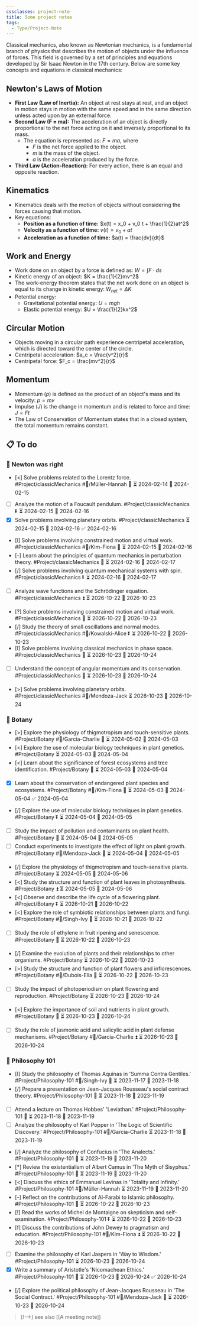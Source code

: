 ```yaml
---
cssclasses: project-note
title: Some project notes
tags:
  - Type/Project-Note
---
```


Classical mechanics, also known as Newtonian mechanics, is a fundamental branch of physics that describes the motion of objects under the influence of forces. This field is governed by a set of principles and equations developed by Sir Isaac Newton in the 17th century. Below are some key concepts and equations in classical mechanics:

## Newton's Laws of Motion

- **First Law (Law of Inertia):** An object at rest stays at rest, and an object in motion stays in motion with the same speed and in the same direction unless acted upon by an external force.
- **Second Law (F = ma):** The acceleration of an object is directly proportional to the net force acting on it and inversely proportional to its mass.
    - The equation is represented as: $F = ma$, where
      - $F$ is the net force applied to the object.
      - $m$ is the mass of the object.
      - $a$ is the acceleration produced by the force.
- **Third Law (Action-Reaction):** For every action, there is an equal and opposite reaction.

## Kinematics

- Kinematics deals with the motion of objects without considering the forces causing that motion.
- Key equations:
    - **Position as a function of time:** $x(t) = x_0 + v_0 t + \frac{1}{2}at^2$
    - **Velocity as a function of time:** $v(t) = v_0 + at$
    - **Acceleration as a function of time:** $a(t) = \frac{dv}{dt}$

## Work and Energy

- Work done on an object by a force is defined as: $W = \int F \cdot ds$
- Kinetic energy of an object: $K = \frac{1}{2}mv^2$
- The work-energy theorem states that the net work done on an object is equal to its change in kinetic energy: $W_{net} = \Delta K$
- Potential energy:
    - Gravitational potential energy: $U = mgh$
    - Elastic potential energy: $U = \frac{1}{2}kx^2$

## Circular Motion

- Objects moving in a circular path experience centripetal acceleration, which is directed toward the center of the circle.
- Centripetal acceleration: $a_c = \frac{v^2}{r}$
- Centripetal force: $F_c = \frac{mv^2}{r}$

## Momentum

- Momentum ($p$) is defined as the product of an object's mass and its velocity: $p = mv$
- Impulse ($J$) is the change in momentum and is related to force and time: $J = Ft$
- The Law of Conservation of Momentum states that in a closed system, the total momentum remains constant.

## 📋 To do

### 🦾 Newton was right

- [<] Solve problems related to the Lorentz force. #Project/classicMechanics #👤/Müller-Hannah 🔼 ⏳ 2024-02-14 📅 2024-02-15
- [ ] Analyze the motion of a Foucault pendulum. #Project/classicMechanics ⏬ ⏳ 2024-02-15 📅 2024-02-16
- [x] Solve problems involving planetary orbits. #Project/classicMechanics ⏳ 2024-02-15 📅 2024-02-16 ✅ 2024-02-16
- [I] Solve problems involving constrained motion and virtual work. #Project/classicMechanics #👤/Kim-Fiona 🔼 ⏳ 2024-02-15 📅 2024-02-16
- [-] Learn about the principles of quantum mechanics in perturbation theory. #Project/classicMechanics 🔽 ⏳ 2024-02-16 📅 2024-02-17
- [/] Solve problems involving quantum mechanical systems with spin. #Project/classicMechanics ⏬ ⏳ 2024-02-16 📅 2024-02-17
- [ ] Analyze wave functions and the Schrödinger equation. #Project/classicMechanics ⏫ ⏳ 2026-10-22 📅 2026-10-23
- [?] Solve problems involving constrained motion and virtual work. #Project/classicMechanics 🔼 ⏳ 2026-10-22 📅 2026-10-23
- [/] Study the theory of small oscillations and normal modes. #Project/classicMechanics #👤/Kowalski-Alice ⏬ ⏳ 2026-10-22 📅 2026-10-23
- [I] Solve problems involving classical mechanics in phase space. #Project/classicMechanics 🔺 ⏳ 2026-10-23 📅 2026-10-24
- [ ] Understand the concept of angular momentum and its conservation. #Project/classicMechanics 🔺 ⏳ 2026-10-23 📅 2026-10-24
- [>] Solve problems involving planetary orbits. #Project/classicMechanics #👤/Mendoza-Jack ⏳ 2026-10-23 📅 2026-10-24

### 🌺 Botany

- [>] Explore the physiology of thigmotropism and touch-sensitive plants. #Project/Botany #👤/Garcia-Charlie 🔽 ⏳ 2024-05-02 📅 2024-05-03
- [<] Explore the use of molecular biology techniques in plant genetics. #Project/Botany ⏳ 2024-05-03 📅 2024-05-04
- [<] Learn about the significance of forest ecosystems and tree identification. #Project/Botany 🔺 ⏳ 2024-05-03 📅 2024-05-04
- [x] Learn about the conservation of endangered plant species and ecosystems. #Project/Botany #👤/Kim-Fiona 🔽 ⏳ 2024-05-03 📅 2024-05-04 ✅ 2024-05-04
- [/] Explore the use of molecular biology techniques in plant genetics. #Project/Botany ⏬ ⏳ 2024-05-04 📅 2024-05-05
- [ ] Study the impact of pollution and contaminants on plant health. #Project/Botany 🔼 ⏳ 2024-05-04 📅 2024-05-05
- [ ] Conduct experiments to investigate the effect of light on plant growth. #Project/Botany #👤/Mendoza-Jack 🔼 ⏳ 2024-05-04 📅 2024-05-05
- [/] Explore the physiology of thigmotropism and touch-sensitive plants. #Project/Botany ⏳ 2024-05-05 📅 2024-05-06
- [<] Study the structure and function of plant leaves in photosynthesis. #Project/Botany ⏫ ⏳ 2024-05-05 📅 2024-05-06
- [<] Observe and describe the life cycle of a flowering plant. #Project/Botany ⏬ ⏳ 2026-10-21 📅 2026-10-22
- [<] Explore the role of symbiotic relationships between plants and fungi. #Project/Botany #👤/Singh-Ivy 🔼 ⏳ 2026-10-21 📅 2026-10-22
- [ ] Study the role of ethylene in fruit ripening and senescence. #Project/Botany 🔺 ⏳ 2026-10-22 📅 2026-10-23
- [/] Examine the evolution of plants and their relationships to other organisms. #Project/Botany ⏳ 2026-10-22 📅 2026-10-23
- [>] Study the structure and function of plant flowers and inflorescences. #Project/Botany #👤/Dubois-Ella 🔼 ⏳ 2026-10-22 📅 2026-10-23
- [ ] Study the impact of photoperiodism on plant flowering and reproduction. #Project/Botany ⏳ 2026-10-23 📅 2026-10-24
- [<] Explore the importance of soil and nutrients in plant growth. #Project/Botany 🔼 ⏳ 2026-10-23 📅 2026-10-24
- [ ] Study the role of jasmonic acid and salicylic acid in plant defense mechanisms. #Project/Botany #👤/Garcia-Charlie ⏫ ⏳ 2026-10-23 📅 2026-10-24

### 🗿 Philosophy 101

- [I] Study the philosophy of Thomas Aquinas in 'Summa Contra Gentiles.' #Project/Philosophy-101 #👤/Singh-Ivy 🔺 ⏳ 2023-11-17 📅 2023-11-18
- [/] Prepare a presentation on Jean-Jacques Rousseau's social contract theory. #Project/Philosophy-101 🔼 ⏳ 2023-11-18 📅 2023-11-19
- [ ] Attend a lecture on Thomas Hobbes' 'Leviathan.' #Project/Philosophy-101 🔺 ⏳ 2023-11-18 📅 2023-11-19
- [ ] Analyze the philosophy of Karl Popper in 'The Logic of Scientific Discovery.' #Project/Philosophy-101 #👤/Garcia-Charlie ⏳ 2023-11-18 📅 2023-11-19
- [/] Analyze the philosophy of Confucius in 'The Analects.' #Project/Philosophy-101 🔼 ⏳ 2023-11-19 📅 2023-11-20
- [*] Review the existentialism of Albert Camus in 'The Myth of Sisyphus.' #Project/Philosophy-101 🔽 ⏳ 2023-11-19 📅 2023-11-20
- [<] Discuss the ethics of Emmanuel Levinas in 'Totality and Infinity.' #Project/Philosophy-101 #👤/Müller-Hannah ⏳ 2023-11-19 📅 2023-11-20
- [-] Reflect on the contributions of Al-Farabi to Islamic philosophy. #Project/Philosophy-101 🔺 ⏳ 2026-10-22 📅 2026-10-23
- [!] Read the works of Michel de Montaigne on skepticism and self-examination. #Project/Philosophy-101 ⏬ ⏳ 2026-10-22 📅 2026-10-23
- [f] Discuss the contributions of John Dewey to pragmatism and education. #Project/Philosophy-101 #👤/Kim-Fiona ⏫ ⏳ 2026-10-22 📅 2026-10-23
- [ ] Examine the philosophy of Karl Jaspers in 'Way to Wisdom.' #Project/Philosophy-101 ⏳ 2026-10-23 📅 2026-10-24
- [x] Write a summary of Aristotle's 'Nicomachean Ethics.' #Project/Philosophy-101 🔺 ⏳ 2026-10-23 📅 2026-10-24 ✅ 2026-10-24
- [/] Explore the political philosophy of Jean-Jacques Rousseau in 'The Social Contract.' #Project/Philosophy-101 #👤/Mendoza-Jack 🔺 ⏳ 2026-10-23 📅 2026-10-24

> [!⟶] see also
> [[A meeting note]]
